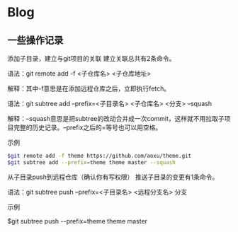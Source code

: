# Blog

## 一些操作记录

添加子目录，建立与git项目的关联
建立关联总共有2条命令。

语法：git remote add -f <子仓库名> <子仓库地址>

解释：其中-f意思是在添加远程仓库之后，立即执行fetch。

语法：git subtree add –prefix=<子目录名> <子仓库名> <分支> –squash

解释：–squash意思是把subtree的改动合并成一次commit，这样就不用拉取子项目完整的历史记录。–prefix之后的=等号也可以用空格。

示例

```sh
$git remote add -f theme https://github.com/aoxu/theme.git
$git subtree add --prefix=theme theme master --squash
```

从子目录push到远程仓库（确认你有写权限）
推送子目录的变更有1条命令。

语法：git subtree push –prefix=<子目录名> <远程分支名> 分支

示例

$git subtree push --prefix=theme theme master
